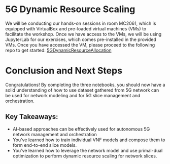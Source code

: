 # 5G Dynamic Resource Scaling
 We will be conducting our hands-on sessions in room MC2061, which is equipped with VirtualBox and pre-loaded virtual machines (VMs) to facilitate the workshop. Once we have access to the VMs, we will be using JupyterLab for our exercises, which comes pre-installed in the provided VMs. Once you have accessed the VM, please proceed to the following repo to get started: [5GDynamicResourceAllocation](https://github.com/sulaimanalmani/5GDynamicResourceAllocation)

# Conclusion and Next Steps

Congratulations! By completing the three notebooks, you should now have a solid understanding of how to use dataset gathered from 5G network can be used for network modeling and for 5G slice management and orchestration. 

## Key Takeaways:

- AI-based approaches can be effectively used for autonomous 5G network management and orchestration
- You’ve learned how to train individual VNF models and compose them to form end-to-end slice models.
- You’ve learned how to leverage the network model and use primal-dual optimization to perform dynamic resource scaling for network slices.